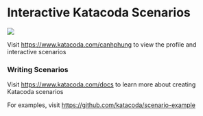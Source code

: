 # Interactive Katacoda Scenarios

[![](http://shields.katacoda.com/katacoda/canhphung/count.svg)](https://www.katacoda.com/canhphung "Get your profile on Katacoda.com")

Visit https://www.katacoda.com/canhphung to view the profile and interactive scenarios

### Writing Scenarios
Visit https://www.katacoda.com/docs to learn more about creating Katacoda scenarios

For examples, visit https://github.com/katacoda/scenario-example
